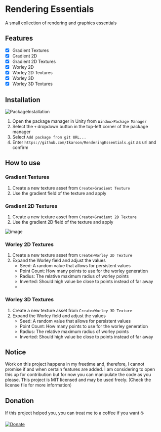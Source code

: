 # Rendering Essentials
A small collection of rendering and graphics essentials

## Features
- [x] Gradient Textures
- [x] Gradient 2D
- [x] Gradient 2D Textures
- [x] Worley 2D
- [x] Worley 2D Textures
- [x] Worley 3D
- [x] Worley 3D Textures

## Installation

![PackageInstallation](https://user-images.githubusercontent.com/65419234/167270188-99300531-ec7e-45ea-89d9-612ec1d37eaf.png)
1. Open the package manager in Unity from `Window>Package Manager`
2. Select the `+` dropdown button in the top-left corner of the package manager
3. Select `Add package from git URL...`
4. Enter `https://github.com/Ikaroon/RenderingEssentials.git` as url and confirm
 
## How to use
### Gradient Textures
1. Create a new texture asset from `Create>Gradient Texture`
2. Use the gradient field of the texture and apply

### Gradient 2D Textures
1. Create a new texture asset from `Create>Gradient 2D Texture`
2. Use the gradient 2D field of the texture and apply

![image](https://github.com/Ikaroon/RenderingEssentials/assets/65419234/e8d3f56d-b6d3-410b-bf8f-4b768025fcc8)

### Worley 2D Textures
1. Create a new texture asset from `Create>Worley 2D Texture`
2. Expand the Worley field and adjust the values
   - Seed: A random value that allows for persistent values
   - Point Count: How many points to use for the worley generation
   - Radius: The relative maximum radius of worley points
   - Inverted: Should high value be close to points instead of far away
   - 
### Worley 3D Textures
1. Create a new texture asset from `Create>Worley 3D Texture`
2. Expand the Worley field and adjust the values
   - Seed: A random value that allows for persistent values
   - Point Count: How many points to use for the worley generation
   - Radius: The relative maximum radius of worley points
   - Inverted: Should high value be close to points instead of far away

## Notice
Work on this project happens in my freetime and, therefore, I cannot promise if and when certain features are added. I am considering to open this up for contribution but for now you can manipulate the code as you please. This project is MIT licensed and may be used freely. (Check the license file for more information)

## Donation
If this project helped you, you can treat me to a coffee if you want ☕

[![Donate](https://img.shields.io/badge/Donate-Ko--Fi-red.svg)](https://ko-fi.com/ikaroon)
